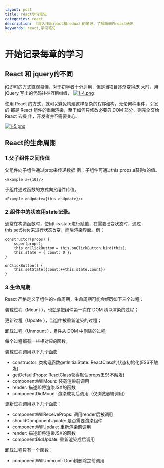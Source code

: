 ```yaml
---
layout: post
title: react学习笔记
categories: react
description: 《深入浅出react和redux》的笔记，了解简单的react通讯
keywords: react,学习笔记
---
```

# 开始记录每章的学习

## React 和 jquery的不同

jQ即可的方式直观易懂，对于初学者十分适用，但是当项目逐渐变得庞
大时，用 jQuery 写出的代码往往互相纠缠，
[![1-4.png](https://i.loli.net/2018/05/17/5afd573fe55ef.png)](https://i.loli.net/2018/05/17/5afd573fe55ef.png)

使用 React 的方式，就可以避免构建这样复杂的程序结构，无论何种事件，引发的
都是 React 组件的重新渲染，至于如何只修改必要的 DOM 部分，则完全交给 React 去操
作，开发者并不需要关心.

[![1-5.png](https://i.loli.net/2018/05/17/5afd577ba4fe2.png)](https://i.loli.net/2018/05/17/5afd577ba4fe2.png)

## React的生命周期

### 1.父子组件之间传值

父组件向子组件通过prop来传递数据
例：子组件可通过this.props.a获得a的值。

```React
<Example a={10}/>
```

子组件通过函数的方式向父组件传值。

```React
<Example onUpdate={this.onUpdate}/>
```

### 2.组件中的状态用state记录。

通常在构造函数时，使用this.state进行赋值，在需要改变状态时，通过this.setState来进行状态改变，而后渲染界面。例：

```React
constructor(props) {
    super(props);
    this.onClickButton = this.onClickButton.bind(this);
    this.state = { count: 0 };
}

onClickButton() {
    this.setState({count:++this.state.count})
}
```

### 3.生命周期

React 严格定义了组件的生命周期，生命周期可能会经历如下三个过程：

装载过程（Mount ），也就是把组件第一次在 DOM 树中渲染的过程；

更新过程（Update ），当组件被重新渲染的过程；

卸载过程（Unmount ），组件从 DOM 中删除的过程;

每个过程都有一些相对应的函数。

装载过程调用以下几个函数

- constructor: 类构造函数getlnitialState: ReactClass的状态初始化(ES6不触发)
- getDefaultProps: ReactClass获得默认props(ES6不触发)
- componentWillMount: 装载渲染前调用
- render: 描述即将渲染JSX的函数
- componentDidMount: 渲染成功后调用（仅浏览器端调用）

更新过程调用以下几个函数：

- componentWillReceiveProps: 调用render后被调用
- shouldComponentUpdate: 是否需要渲染组件
- componentWillUpdate: 重新渲染前调用
- render: 描述即将渲染JSX的函数
- componentDidUpdate: 重新渲染成后调用

卸载过程只有一个函数：

- componentWillUnmount: Dom树删除之前调用